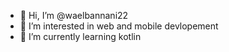 - 👋 Hi, I’m @waelbannani22
- 👀 I’m interested in web and mobile devlopement
- 🌱 I’m currently learning kotlin


<!---
waelbannani22/waelbannani22 is a ✨ special ✨ repository because its `README.md` (this file) appears on your GitHub profile.
You can click the Preview link to take a look at your changes.
--->
